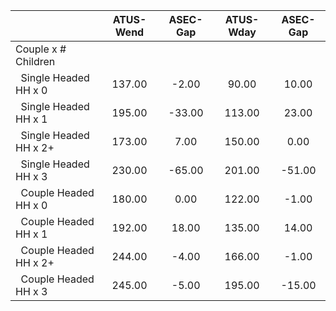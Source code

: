 
|                      |    ATUS-Wend |     ASEC-Gap |    ATUS-Wday |     ASEC-Gap |
| -------------------- | :----------: | :----------: | :----------: | :----------: |
| Couple x # Children  |              |              |              |              |
| &nbsp;&nbsp;Single Headed HH x 0 |       137.00 |        -2.00 |        90.00 |        10.00 |
| &nbsp;&nbsp;Single Headed HH x 1 |       195.00 |       -33.00 |       113.00 |        23.00 |
| &nbsp;&nbsp;Single Headed HH x 2+ |       173.00 |         7.00 |       150.00 |         0.00 |
| &nbsp;&nbsp;Single Headed HH x 3 |       230.00 |       -65.00 |       201.00 |       -51.00 |
| &nbsp;&nbsp;Couple Headed HH x 0 |       180.00 |         0.00 |       122.00 |        -1.00 |
| &nbsp;&nbsp;Couple Headed HH x 1 |       192.00 |        18.00 |       135.00 |        14.00 |
| &nbsp;&nbsp;Couple Headed HH x 2+ |       244.00 |        -4.00 |       166.00 |        -1.00 |
| &nbsp;&nbsp;Couple Headed HH x 3 |       245.00 |        -5.00 |       195.00 |       -15.00 |

